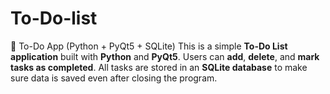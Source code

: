 # To-Do-list
📝 To-Do App (Python + PyQt5 + SQLite)  This is a simple **To-Do List application** built with **Python** and **PyQt5**.   Users can **add**, **delete**, and **mark tasks as completed**.   All tasks are stored in an **SQLite database** to make sure data is saved even after closing the program.
